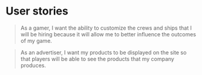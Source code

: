 # User stories

> As a gamer, I want the ability to customize the crews and ships that I will be hiring because it will allow me to better influence the outcomes of my game.

> As an advertiser, I want my products to be displayed on the site so that players will be able to see the products that my company produces.

